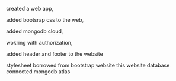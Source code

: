 created a web app,

added bootsrap css to the web,

added mongodb cloud,

wokring with authorization,

added header and footer to the website

stylesheet borrowed from bootstrap website
this website database connected mongodb atlas
